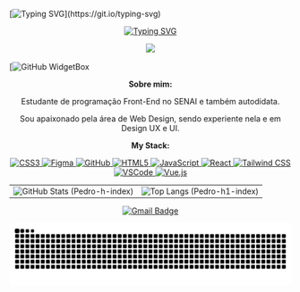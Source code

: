 [![Typing SVG](https://readme-typing-svg.demolab.com?font=Fira+Code&pause=1000&color=6793F7&width=435&lines=Hi%2C+everyone!+I%27m+Pedro-h1-index.;Welcome+to+my+Github+profile!)](https://git.io/typing-svg)

<div align="center">
  
[![Typing SVG](https://readme-typing-svg.herokuapp.com?font=Work+Sans&size=24&duration=2500&color=007bff&center=true&vCenter=true&width=500&lines=UX%2FUI+Designer;Web+Designer;Front-End+Dev)](https://git.io/typing-svg)

</div>

<div align="center">
  <img src="https://www.nicepng.com/png/full/165-1658590_rick-sanchez-rick-sanchez-pixel-art.png" width="300">
</div>

[![GitHub WidgetBox](https://github-widgetbox.vercel.app/api/profile?username=Pedro-h1&data=followers,repositories,stars,commits)
<div align="center">
  <b>Sobre mim:</b>
  <p>Estudante de programação Front-End no SENAI e também autodidata.</p>
  <p>Sou apaixonado pela área de Web Design, sendo experiente nela e em Design UX e UI.</p>
</div>

<p align="center"><b>My Stack:</b></p>
<p align="center">
  <a href="https://github.com/Pedro-h1-index">
    <img src="https://raw.githubusercontent.com/Pedro-h1/skill-icons/65dea6c4eaca7da319e552c09f4cf5a9a8dab2c8/icons/CSS.svg" width="50" alt="CSS3">
    <img src="https://raw.githubusercontent.com/Pedro-h1/skill-icons/65dea6c4eaca7da319e552c09f4cf5a9a8dab2c8/icons/Figma-Dark.svg" width="50" alt="Figma">
    <img src="https://raw.githubusercontent.com/Pedro-h1/skill-icons/65dea6c4eaca7da319e552c09f4cf5a9a8dab2c8/icons/Github-Dark.svg" width="50" alt="GitHub">
    <img src="https://raw.githubusercontent.com/Pedro-h1/skill-icons/65dea6c4eaca7da319e552c09f4cf5a9a8dab2c8/icons/HTML.svg" width="50" alt="HTML5">
    <img src="https://raw.githubusercontent.com/Pedro-h1/skill-icons/65dea6c4eaca7da319e552c09f4cf5a9a8dab2c8/icons/JavaScript.svg" width="50" alt="JavaScript">
    <img src="https://raw.githubusercontent.com/Pedro-h1/skill-icons/65dea6c4eaca7da319e552c09f4cf5a9a8dab2c8/icons/React-Dark.svg" width="50" alt="React">
    <img src="https://raw.githubusercontent.com/Pedro-h1/skill-icons/65dea6c4eaca7da319e552c09f4cf5a9a8dab2c8/icons/TailwindCSS-Dark.svg" width="50" alt="Tailwind CSS">
    <img src="https://raw.githubusercontent.com/Pedro-h1/skill-icons/65dea6c4eaca7da319e552c09f4cf5a9a8dab2c8/icons/VSCode-Dark.svg" width="50" alt="VSCode">
    <img src="https://raw.githubusercontent.com/Pedro-h1/skill-icons/65dea6c4eaca7da319e552c09f4cf5a9a8dab2c8/icons/VueJS-Dark.svg" width="50" alt="Vue.js">
  </a>
</p>

</div>

<table align="center" width="100%">
  <tr>
    <td>
      <!-- stats para a conta Pedro-h-index -->
      <img alt="GitHub Stats (Pedro-h-index)" src="https://github-readme-stats.vercel.app/api?username=Pedro-h&theme=radical&show_icons=true&count_private=true&hide=issues">
    </td>
    <td>
      <!-- linguagens para a conta Pedro-h1-index -->
      <img alt="Top Langs (Pedro-h1-index)" src="https://github-readme-stats.vercel.app/api/top-langs/?username=Pedro-h1&theme=radical&layout=compact">
    </td>
  </tr>
</table>

<div align="center">
  <a href="mailto:contato@pedrohenriqueprand@gmail.com">
    <img alt="Gmail Badge" src="https://img.shields.io/badge/-Gmail-%23333?style=for-the-badge&logo=gmail&logoColor=white">
  </a>

<div align="center">

![Snake animation](https://github.com/Pleiterson/Pleiterson/blob/output/github-contribution-grid-snake.svg)

</div>
